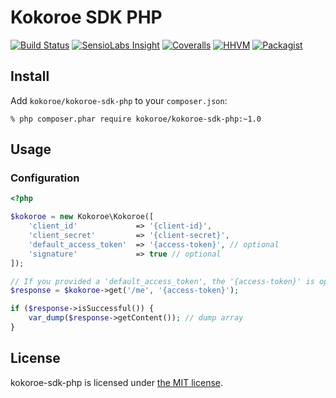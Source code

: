 # Kokoroe SDK PHP

[![Build Status](https://img.shields.io/travis/kokoroe/kokoroe-sdk-php/master.svg)](https://travis-ci.org/kokoroe/kokoroe-sdk-php)
[![SensioLabs Insight](https://img.shields.io/sensiolabs/i/8d361bb3-7b77-4888-87f4-e72f29dd9d18.svg)](https://insight.sensiolabs.com/projects/8d361bb3-7b77-4888-87f4-e72f29dd9d18)
[![Coveralls](https://img.shields.io/coveralls/kokoroe/kokoroe-sdk-php.svg)](https://coveralls.io/github/kokoroe/kokoroe-sdk-php)
[![HHVM](https://img.shields.io/hhvm/kokoroe/kokoroe-sdk-php.svg)](https://travis-ci.org/kokoroe/kokoroe-sdk-php)
[![Packagist](https://img.shields.io/packagist/v/kokoroe/kokoroe-sdk-php.svg)](https://packagist.org/packages/kokoroe/kokoroe-sdk-php)

## Install

Add `kokoroe/kokoroe-sdk-php` to your `composer.json`:

    % php composer.phar require kokoroe/kokoroe-sdk-php:~1.0

## Usage

### Configuration

```php
<?php

$kokoroe = new Kokoroe\Kokoroe([
    'client_id'             => '{client-id}',
    'client_secret'         => '{client-secret}',
    'default_access_token'  => '{access-token}', // optional
    'signature'             => true // optional
]);

// If you provided a 'default_access_token', the '{access-token}' is optional.
$response = $kokoroe->get('/me', '{access-token}');

if ($response->isSuccessful()) {
    var_dump($response->getContent()); // dump array
}
```

## License

kokoroe-sdk-php is licensed under [the MIT license](LICENSE.md).
